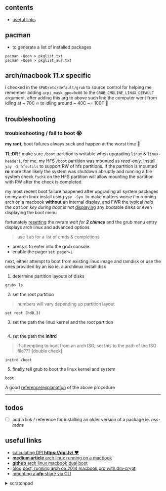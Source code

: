 
## contents

<a name="contents"></a>

- [useful links](#useful-links)


## pacman

<a name="pacman"></a>

- to generate a list of installed packages

```shell
pacman -Qqen > pkglist.txt
pacman -Qqem > pkglist_aur.txt
```

## arch/macbook _11.x_ specific

<a name="arch-on-macbook">

i checked in the `$PWD/etc/default/grub` to source control for helping me remember adding `acpi_mask_gpe=0x06` to the `GRUB_CMDLINE_LINUX_DEFAULT` argument. after adding this arg to above such line the computer went from idling at ~ 70C 🔥 to idling around ~ 40C ~= 100F 🥶

## troubleshooting

<a name="troubleshooting"></a>

### troubleshooting / fail to boot 😭

<a name="tshoot-fail-to-boot"></a>

**my rant**, boot failures always suck and happen at the worst time 🤦

**TL;DR** ❗️ make sure `/boot` partition is writable when upgrading `linux` & `linux-headers`, for me, my HFS `/boot` partition was mounted as _read-only_. Install `yay -S hfsutils` to support RW of hfs partitions. if the partition is mounted **ro** more than likely the system was shutdown abruptly and running a file system check `fschk` on the HFS partition will allow mounting the partition with RW after the check is completed.

my most recent boot failure happened after upgrading all system packages on my arch linux install using `yay -Syu`. to make matters worse i'm running arch on a macbook **without** an internal display, and FWR the typical _hold the_ <kbd>option</kbd> _key during boot_ is not [displaying][ul1] any bootable disks or even displaying the boot menu

fortunately [resetting][ul2] the nvram _wait for **2 chimes**_ and the grub menu entry displays arch linux and advanced options

> use <kbd>tab</kbd> for a list of cmds & completions

- press <kbd>c</kbd> to enter into the grub console.
- enable the pager `set pager=1`

next, either attempt to boot from existing linux image and ramdisk or use the ones provided by an iso ie. a archlinux install disk

1. determine partition layouts of disks

```
grub> ls
```

2. set the root partition

> numbers will vary depending up partition layout

```
set root (hd0,3)
```

3. set the path the linux kernel and the root partition

```

```

4. set the path the **initrd**

> if attempting to boot from an arch ISO, set this to the path of the ISO file??? [double check]

```
initrd /boot
```

5. finally tell grub to boot the linux kernel and system

```
boot
```

A good [reference/explanation][ul3] of the above procedure

---

[ul1]: <https://support.apple.com/guide/mac-help/change-your-mac-startup-disk-mchlp1034/mac>
[ul2]: <https://support.apple.com/en-us/HT204063>
[ul3]: <https://www.ubuntubuzz.com/2016/03/booting-gnulinux-manually-with-grub-prompt.html>

## todos

<a name="todos"></a>

- [ ] add a link / reference for installing an older version of a package ie. _nss-mdns_

## useful links

<a name="useful-links"></a>

- [calculating DPI **https://dpi.lv/** ❤][ul8]
- [**medium article** arch linux running on a macbook][ul4]
- [**github** arch linux macbook dual boot][ul5]
- [blog post, running arch on 2014 macbook pro with dm-crypt][ul6]
- [mounting a **afp** share via CLI][ul7]


[ul4]: <https://medium.com/@philpl/arch-linux-running-on-my-macbook-2ea525ebefe3>
[ul5]: <https://github.com/s0344/ArchLinux_MacOS_Dualboot#22>
[ul6]: <https://loicpefferkorn.net/2015/01/arch-linux-on-macbook-pro-retina-2014-with-dm-crypt-lvm-and-suspend-to-disk/>
[ul7]: <https://stackoverflow.org/wiki/Mount_an_AFP_share_from_Linux>
[ul8]: <https://dpi.lv/>
[ul9]: <https://github.com/foxlet/macOS-Simple-KVM/blob/master/docs/guide-networking.md>
[ul10]: <https://www.linuxquestions.org/questions/linux-virtualization-and-cloud-90/virsh-failed-to-start-network-default-4175672429/>
[ul11]: <https://bbs.archlinux.org/viewtopic.php?id=247377>

<details>

<summary>scratchpad</summary>

## experimenting with libvirt/libvirtd

- with my current arch linux install there is no `/etc/network/interfaces` file.

- archlinux does not use the above mentioned file, as that is a _debianism_, network manager can used used to setup a bridge with tun/tap [learn more][ul9]

- while experimenting with libvirtd to manage vms, when using `systemctl` to status libvirtd, the following error msg appeared
  `libvirtd cannot check dnsmasq binary /usr/bin/dnsmasq: no such file or directory`
  install dnsmasq

- next error, `cannot find 'dmidecode' in path: no such file or directory`
- setup **pollkit**, install **dmidecode**, no fiddlig with a pollkit agent so far.

- next error, upon launching `virt-manager`

  ```
  virt-manager unable to connect to libvrit qemu:///system authentication unavailable
  ```

  **answer**, add $USER launching `virt-manager` to the `libvirt` user group

- next error, 

  ```
  virt-manager error starting domain: requested operation is not valid: network 'default' is not active
  ```

  **answer**, the **default** network has to be defined using an XML file [learn more][ul10]

  ```shell
  sudo virsh net-define /etc/libvirt/qemu/networks/default.xml
  sudo virsh net-autostart default
  sudo virsh net-start default
  sudo virsh net-list --all
  ```

- next error, [useful link **bbs.archlinuxr.og**][ul11]

  ```
  error starting domain: cannot access storage file as uid gid permission denied
  ```

  **answer**, edit `/etc/libvirt/qemu.conf`

</details>
